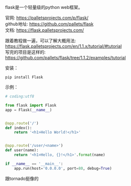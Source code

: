 flask是一个轻量级的python web框架。  

官网: https://palletsprojects.com/p/flask/  
github地址: https://github.com/pallets/flask  
文档: https://flask.palletsprojects.com/  

跟着教程做一遍，可以了解大概用法: https://flask.palletsprojects.com/en/1.1.x/tutorial/#tutorial  
写完的项目是这样的: https://github.com/pallets/flask/tree/1.1.2/examples/tutorial  


安装：  
```
pip install Flask
```

示例：  
```python
# coding:utf8

from flask import Flask
app = Flask(__name__)


@app.route('/')
def index():
    return '<h1>Hello World!</h1>'


@app.route('/user/<name>')
def user(name):
    return '<h1>Hello, {}!</h1>'.format(name)

if __name__ == '__main__':
    app.run(host='0.0.0.0', port=80, debug=True)

```
跟tornado挺像的  